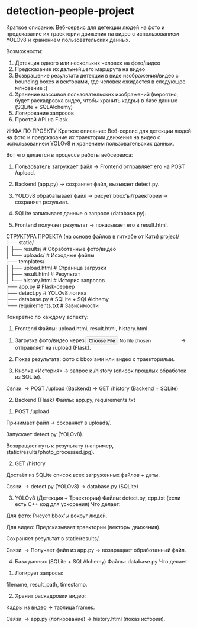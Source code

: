 # detection-people-project
Краткое описание:
Веб-сервис для детекции людей на фото и предсказание их траектории движения на видео с использованием YOLOv8 и хранением пользовательских данных.

Возможности:
1. Детекция одного или нескольких человек на фото/видео
2. Предсказание их дальнейшего маршрута на видео
3. Возвращение результата детекции в виде изображения/видео с bounding boxes и векторами, где человек ожидается в следующее мгновение :)
4. Хранение массивов пользовательских изображений (вероятно, будет раскадровка видео, чтобы хранить кадры) в базе данных (SQLite + SQLAlchemy)
5. Логирование запросов
6. Простой API на Flask

ИНФА ПО ПРОЕКТУ
Краткое описание: Веб-сервис для детекции людей на фото и предсказание их траектории движения на видео с использованием YOLOv8 и хранением пользовательских данных.

Вот что делается в процессе работы вебсервиса:
1. Пользователь загружает файл → Frontend отправляет его на POST /upload.

2. Backend (app.py) → сохраняет файл, вызывает detect.py.

3. YOLOv8 обрабатывает файл → рисует bbox'ы/траектории → сохраняет результат.

4. SQLite записывает данные о запросе (database.py).

5. Frontend получает результат → показывает его в result.html.

СТРУКТУРА ПРОЕКТА (на основе файлов в гитхабе от Кати)
project/  
├── static/  
│   ├── results/          # Обработанные фото/видео  
│   └── uploads/          # Исходные файлы  
├── templates/  
│   ├── upload.html       # Страница загрузки  
│   ├── result.html       # Результат  
│   └── history.html      # История запросов  
├── app.py                # Flask-сервер  
├── detect.py             # YOLOv8 логика  
├── database.py           # SQLite + SQLAlchemy  
└── requirements.txt      # Зависимости  

Конкретно по каждому аспекту:

1. Frontend
Файлы: upload.html, result.html, history.html

1) Загрузка фото/видео через <input type="file"> → отправляет на /upload (Flask).

2) Показ результата: фото с bbox'ами или видео с траекториями.

3) Кнопка «История» → запрос к /history (список прошлых обработок из SQLite).

Связи:
→ POST /upload (Backend)
→ GET /history (Backend + SQLite)


2. Backend (Flask)
Файлы: app.py, requirements.txt

1) POST /upload

Принимает файл → сохраняет в uploads/.

Запускает detect.py (YOLOv8).

Возвращает путь к результату (например, static/results/photo_processed.jpg).

2) GET /history

Достаёт из SQLite список всех загруженных файлов + даты.

Связи:
→ detect.py (YOLOv8)
→ database.py (SQLite)

3. YOLOv8 (Детекция + Траектории)
Файлы: detect.py, cpp.txt (если есть C++ код для ускорения)
Что делает:

Для фото: Рисует bbox'ы вокруг людей.

Для видео: Предсказывает траектории (векторы движения).

Сохраняет результат в static/results/.

Связи:
→ Получает файл из app.py → возвращает обработанный файл.

4. База данных (SQLite + SQLAlchemy)
Файлы: database.py
Что делает:

1) Логирует запросы:

filename, result_path, timestamp.

2) Хранит раскадровки видео:

Кадры из видео → таблица frames.

Связи:
→ app.py (логирование)
→ history.html (показ истории).
